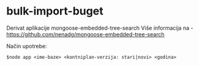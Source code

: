 bulk-import-buget
=============================

Derivat aplikacije mongoose-embedded-tree-search
Više informacija na - https://github.com/nenadg/mongoose-embedded-tree-search

Način upotrebe:

    $node app <ime-baze> <kontniplan-verzija: stari|novi> <godina>
